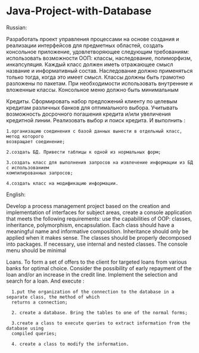 # Java-Project-with-Database
Russian:

   Разработать проект управления процессами на основе создания и реализации интерфейсов для
предметных областей, создать консольное приложение, удовлетворяющее следующим требованиям:
использовать возможности ООП: классы, наследование, полиморфизм, инкапсуляция. Каждый класс должен
иметь отражающее смысл название и информативный состав. Наследование должно применяться
только тогда, когда это имеет смысл. Классы должны быть грамотно разложены по пакетам. При
необходимости использовать внутренние и вложенные классы. Консольное меню должно быть
минимальным

   Кредиты. Сформировать набор предложений клиенту по целевым кредитам различных
банков для оптимального выбора. Учитывать возможность досрочного погашения кредита и/или
увеличения кредитной линии. Реализовать выбор и поиск кредита. И выполнить :

    1.организацию соединения с базой данных вынести в отдельный класс, метод которого
    возвращает соединение;

    2.создать БД. Привести таблицы к одной из нормальных форм;
    
    3.создать класс для выполнения запросов на извлечение информации из БД с использованием
    компилированных запросов; 

    4.создать класс на модификацию информации.


English:

   Develop a process management project based on the creation and implementation of interfaces for
subject areas, create a console application that meets the following requirements:
use the capabilities of OOP: classes, inheritance, polymorphism, encapsulation. Each class should
have a meaningful name and informative composition. Inheritance should
only be applied when it makes sense. The classes should be properly decomposed into packages. If
necessary, use internal and nested classes. The console menu should be
minimal

   Loans. To form a set of offers to the client for targeted loans from various
banks for optimal choice. Consider the possibility of early repayment of the loan and/or
an increase in the credit line. Implement the selection and search for a loan. And execute :

      1.put the organization of the connection to the database in a separate class, the method of which
      returns a connection;

      2. create a database. Bring the tables to one of the normal forms;

      3.create a class to execute queries to extract information from the database using
      compiled queries;

      4. create a class to modify the information.

